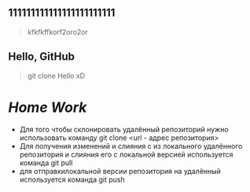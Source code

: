 ## 111111111111111111111111

> kfkfkffkorf2oro2or
## Hello, GitHub

> git clone
Hello xD


# ***Home Work***
* Для того чтобы склонировать удалённый репозиторий нужно использовать команду git clone <url - адрес репозитория>
* Для получения изменений и слияния с из локального удалённого репозитория и слияния его с локальной версией используется команда git pull
* для отправкилокальной версии репозитория на удалённый используется команда git push  
